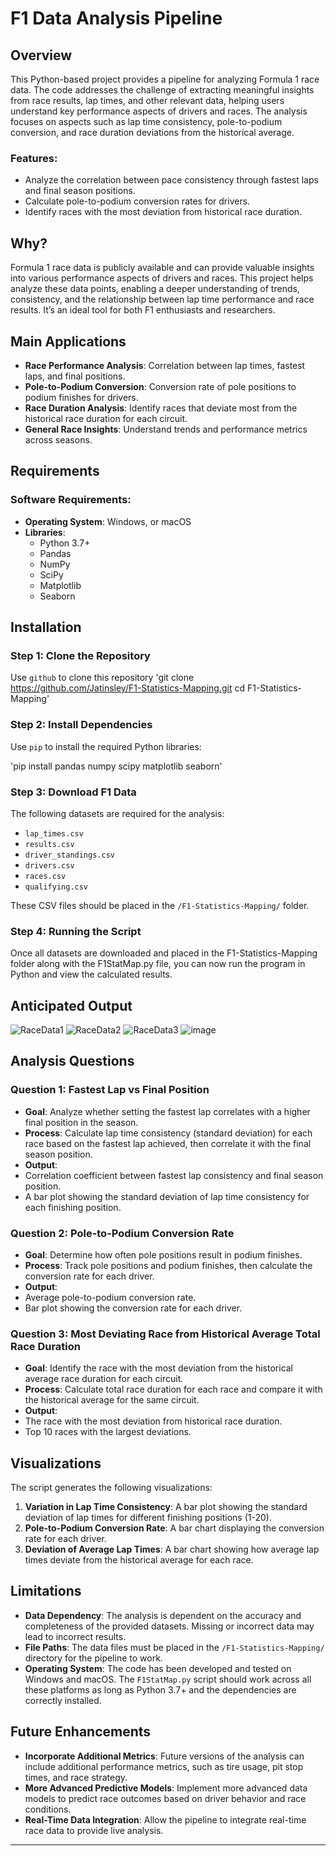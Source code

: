 # F1 Data Analysis Pipeline

## Overview

This Python-based project provides a pipeline for analyzing Formula 1 race data. The code addresses the challenge of extracting meaningful insights from race results, lap times, and other relevant data, helping users understand key performance aspects of drivers and races. The analysis focuses on aspects such as lap time consistency, pole-to-podium conversion, and race duration deviations from the historical average.

### Features:
- Analyze the correlation between pace consistency through fastest laps and final season positions.
- Calculate pole-to-podium conversion rates for drivers.
- Identify races with the most deviation from historical race duration.

## Why?

Formula 1 race data is publicly available and can provide valuable insights into various performance aspects of drivers and races. This project helps analyze these data points, enabling a deeper understanding of trends, consistency, and the relationship between lap time performance and race results. It’s an ideal tool for both F1 enthusiasts and researchers.

## Main Applications

- **Race Performance Analysis**: Correlation between lap times, fastest laps, and final positions.
- **Pole-to-Podium Conversion**: Conversion rate of pole positions to podium finishes for drivers.
- **Race Duration Analysis**: Identify races that deviate most from the historical race duration for each circuit.
- **General Race Insights**: Understand trends and performance metrics across seasons.

## Requirements

### Software Requirements:
- **Operating System**: Windows, or macOS
- **Libraries**:
  - Python 3.7+
  - Pandas
  - NumPy
  - SciPy
  - Matplotlib
  - Seaborn

## Installation

### Step 1: Clone the Repository
Use `github` to clone this repository
'git clone https://github.com/Jatinsley/F1-Statistics-Mapping.git cd F1-Statistics-Mapping'

### Step 2: Install Dependencies
Use `pip` to install the required Python libraries:

'pip install pandas numpy scipy matplotlib seaborn'

### Step 3: Download F1 Data
The following datasets are required for the analysis:
- `lap_times.csv`
- `results.csv`
- `driver_standings.csv`
- `drivers.csv`
- `races.csv`
- `qualifying.csv`

These CSV files should be placed in the `/F1-Statistics-Mapping/` folder.

### Step 4: Running the Script
Once all datasets are downloaded and placed in the F1-Statistics-Mapping folder along with the F1StatMap.py file, you can now run the program in Python and view the calculated results.

## Anticipated Output
![RaceData1](https://github.com/user-attachments/assets/2836bd42-c771-4d78-b83e-ec58112b6d01)
![RaceData2](https://github.com/user-attachments/assets/53f27ea1-de90-4eaf-aff4-b449deb455fe)
![RaceData3](https://github.com/user-attachments/assets/a2cae121-5259-4180-acca-1e844d83ac36)
![image](https://github.com/user-attachments/assets/1d52aa45-ec7a-4be3-bb93-e750ad7577db)



## Analysis Questions

### Question 1: Fastest Lap vs Final Position

- **Goal**: Analyze whether setting the fastest lap correlates with a higher final position in the season.
- **Process**: Calculate lap time consistency (standard deviation) for each race based on the fastest lap achieved, then correlate it with the final season position.
- **Output**: 
- Correlation coefficient between fastest lap consistency and final season position.
- A bar plot showing the standard deviation of lap time consistency for each finishing position.

### Question 2: Pole-to-Podium Conversion Rate

- **Goal**: Determine how often pole positions result in podium finishes.
- **Process**: Track pole positions and podium finishes, then calculate the conversion rate for each driver.
- **Output**: 
- Average pole-to-podium conversion rate.
- Bar plot showing the conversion rate for each driver.

### Question 3: Most Deviating Race from Historical Average Total Race Duration

- **Goal**: Identify the race with the most deviation from the historical average race duration for each circuit.
- **Process**: Calculate total race duration for each race and compare it with the historical average for the same circuit.
- **Output**: 
- The race with the most deviation from historical race duration.
- Top 10 races with the largest deviations.

## Visualizations

The script generates the following visualizations:

1. **Variation in Lap Time Consistency**: A bar plot showing the standard deviation of lap times for different finishing positions (1-20).
2. **Pole-to-Podium Conversion Rate**: A bar chart displaying the conversion rate for each driver.
3. **Deviation of Average Lap Times**: A bar chart showing how average lap times deviate from the historical average for each race.

## Limitations

- **Data Dependency**: The analysis is dependent on the accuracy and completeness of the provided datasets. Missing or incorrect data may lead to incorrect results.
- **File Paths**: The data files must be placed in the `/F1-Statistics-Mapping/` directory for the pipeline to work.
- **Operating System**: The code has been developed and tested on Windows and macOS. The `F1StatMap.py` script should work across all these platforms as long as Python 3.7+ and the dependencies are correctly installed.

## Future Enhancements

- **Incorporate Additional Metrics**: Future versions of the analysis can include additional performance metrics, such as tire usage, pit stop times, and race strategy.
- **More Advanced Predictive Models**: Implement more advanced data models to predict race outcomes based on driver behavior and race conditions.
- **Real-Time Data Integration**: Allow the pipeline to integrate real-time race data to provide live analysis.

---

